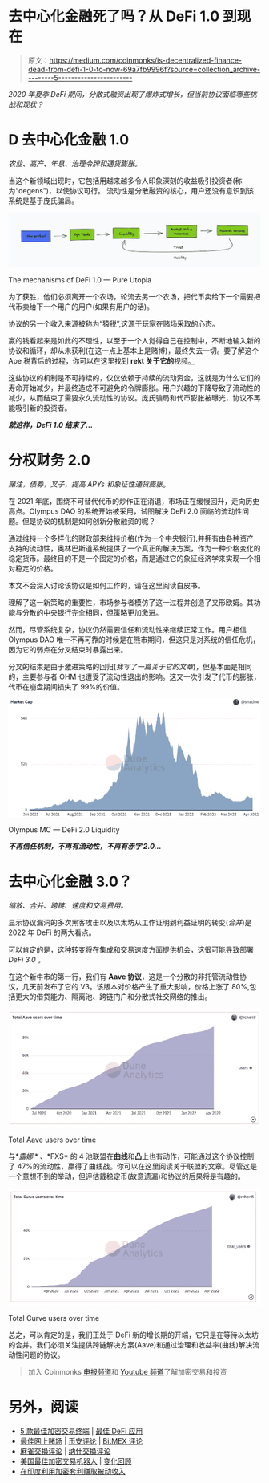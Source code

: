 # 去中心化金融死了吗？从 DeFi 1.0 到现在

> 原文：<https://medium.com/coinmonks/is-decentralized-finance-dead-from-defi-1-0-to-now-69a7fb9996f?source=collection_archive---------5----------------------->

*2020 年夏季 DeFi 期间，分散式融资出现了爆炸式增长，但当前协议面临哪些挑战和现状？*

# D 去中心化金融 1.0

*农业、高产、年息、治理令牌和通货膨胀。*

当这个新领域出现时，它包括用越来越多令人印象深刻的收益吸引投资者(称为“degens”)，以使协议可行。
流动性是分散融资的核心，用户还没有意识到该系统是基于庞氏骗局。

![](img/a6232d242d1f969118df5dcf86f9952b.png)

The mechanisms of DeFi 1.0 — Pure Utopia

为了获胜，他们必须离开一个农场，轮流去另一个农场，把代币卖给下一个需要把代币卖给下一个用户的用户(如果有用户的话)。

协议的另一个收入来源被称为“猿税”,这源于玩家在赌场采取的心态。

赢的钱看起来是如此的不理性，以至于一个人觉得自己在控制中，不断地输入新的协议和循环，却从未获利(在这一点上基本上是赌博)，最终失去一切。要了解这个 Ape 税背后的过程，你可以在这里找到 **rekt 关于它的**视频[。](https://www.youtube.com/watch?v=HJzwEi9iJsc)

这些协议的机制是不可持续的，仅仅依赖于持续的流动资金，这就是为什么它们的寿命开始减少，并最终造成不可避免的令牌膨胀。用户兴趣的下降导致了流动性的减少，从而结束了需要永久流动性的协议。庞氏骗局和代币膨胀被曝光，协议不再能吸引新的投资者。

***就这样，DeFi 1.0 结束了…***

# **分权财务 2.0**

*赌注，债券，叉子，提高 APYs 和象征性通货膨胀*。

在 2021 年底，围绕不可替代代币的炒作正在消退，市场正在缓慢回升，走向历史高点。Olympus DAO 的系统开始被采用，试图解决 DeFi 2.0 面临的流动性问题。但是协议的机制是如何创新分散融资的呢？

通过维持一个多样化的财政部来维持价格(作为一个中央银行),并拥有由各种资产支持的流动性，奥林巴斯道系统提供了一个真正的解决方案，作为一种价格变化的稳定货币。最终目的不是一个固定的价格，而是通过它的象征经济学来实现一个相对稳定的价格。

本文不会深入讨论该协议是如何工作的，请在这里阅读白皮书。

理解了这一新策略的重要性，市场参与者模仿了这一过程并创造了叉形欧姆。其功能与分散的中央银行完全相同，但策略更加激进。

然而，尽管系统复杂，协议仍然需要信任和流动性来继续正常工作。用户相信 Olympus DAO 唯一不再可靠的时候是在熊市期间，但这只是对系统的信任危机，因为它的弱点在分叉结束时暴露出来。

分叉的结束是由于激进策略的回归(*我写了一篇关于它的文章*)，但基本面是相同的，主要参与者 OHM 也遭受了流动性退出的影响。这又一次引发了代币的膨胀，代币在崩盘期间损失了 99%的价值。

![](img/3647122a6986660b22fd40ccce398009.png)

Olympus MC — DeFi 2.0 Liquidity

***不再信任机制，不再有流动性，不再有赤字 2.0…***

# 去中心化金融 3.0？

*缩放、合并、跨链、速度和交易费用。*

显示协议漏洞的多次黑客攻击以及以太坊从工作证明到利益证明的转变(*合并*)是 2022 年 DeFi 的两大看点。

可以肯定的是，这种转变将在集成和交易速度方面提供机会，这很可能导致部署 *DeFi 3.0* 。

在这个新牛市的第一行，我们有 **Aave 协议**，这是一个分散的非托管流动性协议，几天前发布了它的 V3。该版本对价格产生了重大影响，价格上涨了 80%,包括更大的借贷能力、隔离池、跨链门户和分散式社交网络的推出。

![](img/b3b8334bd8278d20acc06017261cc886.png)

Total Aave users over time

与*$露娜*、 *$FXS* 的 4 池联盟在**曲线**和**凸**上也有动作，可能通过这个协议控制了 47%的流动性，赢得了曲线战。你可以在这里阅读关于联盟的文章。尽管这是一个意想不到的举动，但评估戴稳定币(故意遗漏)和协议的后果将是有趣的。

![](img/52fd043c151ffc0c3321c9b22b982b4a.png)

Total Curve users over time

总之，可以肯定的是，我们正处于 DeFi 新的增长期的开端，它只是在等待以太坊的合并。我们必须关注提供跨链解决方案(Aave)和通过治理和收益率(曲线)解决流动性问题的协议。

> 加入 Coinmonks [电报频道](https://t.me/coincodecap)和 [Youtube 频道](https://www.youtube.com/c/coinmonks/videos)了解加密交易和投资

# 另外，阅读

*   [5 款最佳加密交易终端](https://coincodecap.com/crypto-trading-terminals) | [最佳 DeFi 应用](https://coincodecap.com/best-defi-apps)
*   [最佳网上赌场](https://coincodecap.com/best-online-casinos) | [币安评论](/coinmonks/binance-review-ee10d3bf3b6e) | [BitMEX 评论](https://coincodecap.com/bitmex-review)
*   [麻雀交换评论](https://coincodecap.com/sparrow-exchange-review) | [纳什交换评论](https://coincodecap.com/nash-exchange-review)
*   [美国最佳加密交易机器人](https://coincodecap.com/crypto-trading-bots-in-the-us) | [变化回顾](https://coincodecap.com/changelly-review)
*   [在印度利用加密套利赚取被动收入](https://coincodecap.com/crypto-arbitrage-in-india)